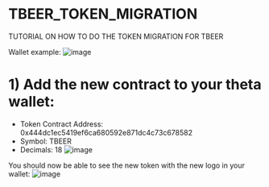 # TBEER_TOKEN_MIGRATION
TUTORIAL ON HOW TO DO THE TOKEN MIGRATION FOR TBEER

Wallet example:
![image](https://github.com/THETZILLA/TBEER_TOKEN_MIGRATION/assets/156357319/5abb4c91-e16b-4134-9cd2-7a1743ee94ff)

# 1) Add the new contract to your theta wallet:
- Token Contract Address:  0x444dc1ec5419ef6ca680592e871dc4c73c678582
- Symbol: TBEER
- Decimals: 18
![image](https://github.com/THETZILLA/TBEER_TOKEN_MIGRATION/assets/156357319/29bd3c35-dcc1-4ce8-8c76-c150fbacb662)

You should now be able to see the new token with the new logo in your wallet:
![image](https://github.com/THETZILLA/TBEER_TOKEN_MIGRATION/assets/156357319/e991d98f-7440-499f-a8f1-00b3000a7cf7)
